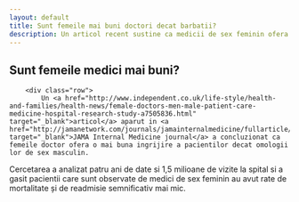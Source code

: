 ```yaml
---
layout: default
title: Sunt femeile mai buni doctori decat barbatii?
description: Un articol recent sustine ca medicii de sex feminin ofera o mai buna ingrijire a pacientilor.
---
```



<!-- Start About -->
<div>
    <div class="container-fluid">
        <h2 class="section-title">Sunt femeile medici mai buni?</h2>
        
        <div class="row">
            Un <a href="http://www.independent.co.uk/life-style/health-and-families/health-news/female-doctors-men-male-patient-care-medicine-hospital-research-study-a7505836.html" target="_blank">articol</a> aparut in <a href="http://jamanetwork.com/journals/jamainternalmedicine/fullarticle/2593255" target="_blank">JAMA Internal Medicine journal</a> a concluzionat ca femeile doctor ofera o mai buna ingrijire a pacientilor decat omologii lor de sex masculin.

Cercetarea a analizat patru ani de date si 1,5 milioane de vizite la spital si a gasit pacientii care sunt observate de medici de sex feminin au avut rate de mortalitate și de readmisie semnificativ mai mic.
        </div>
    </div>  
</div>
        








